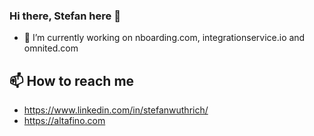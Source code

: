 ### Hi there, Stefan here 👋

- 🔭 I’m currently working on nboarding.com, integrationservice.io and omnited.com

## 📫 How to reach me
* https://www.linkedin.com/in/stefanwuthrich/
* https://altafino.com


<!--
**stefanwuthrich/stefanwuthrich** is a ✨ _special_ ✨ repository because its `README.md` (this file) appears on your GitHub profile.

Here are some ideas to get you started:

- 🔭 I’m currently working on ...
- 🌱 I’m currently learning ...
- 👯 I’m looking to collaborate on ...
- 🤔 I’m looking for help with ...
- 💬 Ask me about ...
- 📫 How to reach me: ...
- 😄 Pronouns: ...
- ⚡ Fun fact: ...
-->
